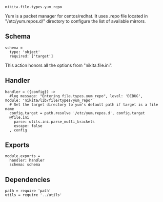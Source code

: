 
`nikita.file.types.yum_repo`

Yum is a packet manager for centos/redhat. It uses .repo file located in 
"/etc/yum.repos.d/" directory to configure the list of available mirrors.

## Schema

    schema =
      type: 'object'
      required: ['target']

This action honors all the options from "nikita.file.ini".

## Handler

    handler = ({config}) ->
      #log message: "Entering file.types.yum_repo", level: 'DEBUG', module: 'nikita/lib/file/types/yum_repo'
      # Set the target directory to yum's default path if target is a file name
      config.target = path.resolve '/etc/yum.repos.d', config.target
      @file.ini
        parse: utils.ini.parse_multi_brackets
        escape: false
      , config

## Exports

    module.exports =
      handler: handler
      schema: schema

## Dependencies

    path = require 'path'
    utils = require '../utils'
